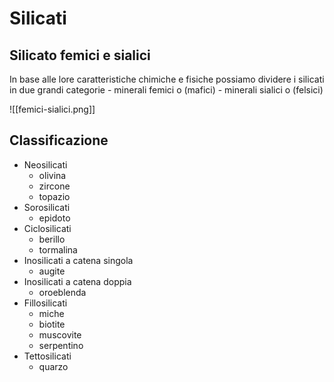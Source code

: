 # Silicati
## Silicato femici e sialici

In base alle lore caratteristiche chimiche e fisiche possiamo dividere i silicati in due grandi categorie
	- minerali femici o (mafici)
	- minerali sialici o (felsici)

![[femici-sialici.png]]

## Classificazione
- Neosilicati
	- olivina
	- zircone
	- topazio
- Sorosilicati
	- epidoto
- Ciclosilicati
	- berillo
	- tormalina
- Inosilicati a catena singola
	- augite
- Inosilicati a catena doppia
	- oroeblenda
- Fillosilicati
	- miche
	- biotite
	- muscovite
	- serpentino
- Tettosilicati
	- quarzo